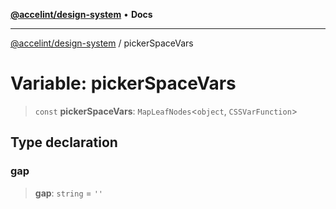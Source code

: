 [**@accelint/design-system**](../README.md) • **Docs**

***

[@accelint/design-system](../README.md) / pickerSpaceVars

# Variable: pickerSpaceVars

> `const` **pickerSpaceVars**: `MapLeafNodes`\<`object`, `CSSVarFunction`\>

## Type declaration

### gap

> **gap**: `string` = `''`
